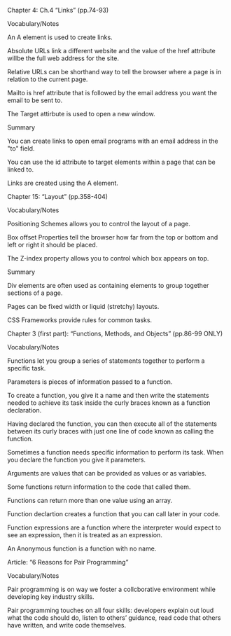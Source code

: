 Chapter 4: Ch.4 “Links” (pp.74-93)

Vocabulary/Notes

An A element is used to create links.

Absolute URLs link a different website and the value of the href attribute willbe the full web address for the site.

Relative URLs can be shorthand way to tell the browser where a page is in relation to the current page.

Mailto is href attribute that is followed by the email address you want the email to be sent to.

The Target attirbute is used to open a new window.

Summary

You can create links to open email programs with an email address in the "to" field.

You can use the id attribute to target elements within a page that can be linked to.

Links are created using the A element.


Chapter 15: “Layout” (pp.358-404)

Vocabulary/Notes

Positioning Schemes allows you to control the layout of a page.

Box offset Properties tell the browser how far from the top or bottom and left or right it should be placed.

The Z-index property allows you to control which box appears on top.

Summary

Div elements are often used as containing elements to group together sections of a page.

Pages can be fixed width or liquid (stretchy) layouts.

CSS Frameworks provide rules for common tasks.

Chapter 3 (first part): “Functions, Methods, and Objects” (pp.86-99 ONLY)

Vocabulary/Notes

Functions let you group a series of statements together to perform a specific task.

Parameters is pieces of information passed to a function.

To create a function, you give it a name and then write the statements needed to achieve its task inside the curly braces known as a function declaration.

Having declared the function, you can then execute all of the statements between its curly braces with just one line of code known as calling the function.

Sometimes a function needs specific information to perform its task. When you declare the function you give it parameters.

Arguments are values that can be provided as values or as variables.

Some functions return information to the code that called them.

Functions can return more than one value using an array.

Function declartion creates a function that you can call later in your code.

Function expressions are a function where the interpreter would expect to see an expression, then it is treated as an expression.

An Anonymous function is a function with no name.

Article: “6 Reasons for Pair Programming”

Vocabulary/Notes

Pair programming is on way we foster a collcborative environment while developing key industry skills.

Pair programming touches on all four skills: developers explain out loud what the code should do, listen to others’ guidance, read code that others have written, and write code themselves.